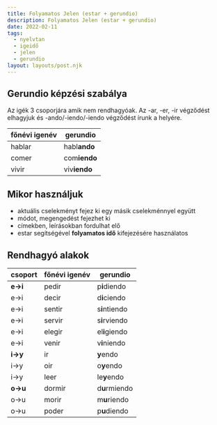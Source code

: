 ```yaml
---
title: Folyamatos Jelen (estar + gerundio)
description: Folyamatos Jelen (estar + gerundio)
date: 2022-02-11
tags:
  - nyelvtan
  - igeidő
  - jelen
  - gerundio
layout: layouts/post.njk
---
```


## Gerundio képzési szabálya

Az igék 3 csoporjára amik nem rendhagyóak. Az -ar, -er, -ir végződést elhagyjuk és -ando/-iendo/-iendo végződést írunk a helyére.

főnévi igenév | gerundio
----|----
hablar|habl**ando**
comer|com**iendo**
vivir|viv**iendo**

## Mikor használjuk

- aktuális cselekményt fejez ki egy másik cselekménnyel együtt
- módot, megengedést fejezhet ki
- címekben, leírásokban fordulhat elő
- estar segítségével **folyamatos idő** kifejezésére használatos

## Rendhagyó alakok

csoport|főnévi igenév|gerundio
----|----|----
**e&rarr;i**|pedir|p**i**diendo
e&rarr;i|decir|d**i**ciendo
e&rarr;i|sentir|s**i**ntiendo
e&rarr;i|servir|s**i**rviendo
e&rarr;i|elegir|el**i**giendo
e&rarr;i|venir|v**i**niendo
**i&rarr;y**|ir|**y**endo
i&rarr;y|oir|o**y**endo
i&rarr;y|leer|le**y**endo
**o&rarr;u**|dormir|d**u**rmiendo
o&rarr;u|morir|m**u**riendo
o&rarr;u|poder|p**u**diendo
